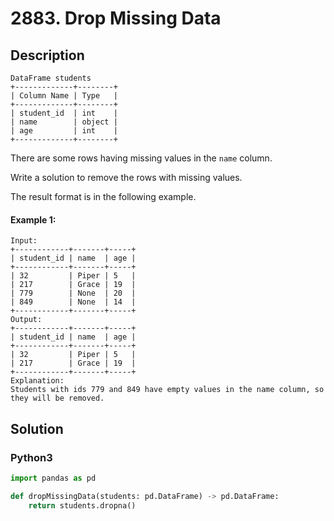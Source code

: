 # 2883. Drop Missing Data


## Description
```
DataFrame students
+-------------+--------+
| Column Name | Type   |
+-------------+--------+
| student_id  | int    |
| name        | object |
| age         | int    |
+-------------+--------+
```

There are some rows having missing values in the `name` column.

Write a solution to remove the rows with missing values.

The result format is in the following example.

#### Example 1:
```
Input:
+------------+-------+-----+
| student_id | name  | age |
+------------+-------+-----+
| 32         | Piper | 5   |
| 217        | Grace | 19  |
| 779        | None  | 20  |
| 849        | None  | 14  |
+------------+-------+-----+
Output:
+------------+-------+-----+
| student_id | name  | age |
+------------+-------+-----+
| 32         | Piper | 5   |
| 217        | Grace | 19  |
+------------+-------+-----+
Explanation: 
Students with ids 779 and 849 have empty values in the name column, so they will be removed.
```


## Solution

### Python3
```python
import pandas as pd

def dropMissingData(students: pd.DataFrame) -> pd.DataFrame:
    return students.dropna()
```
